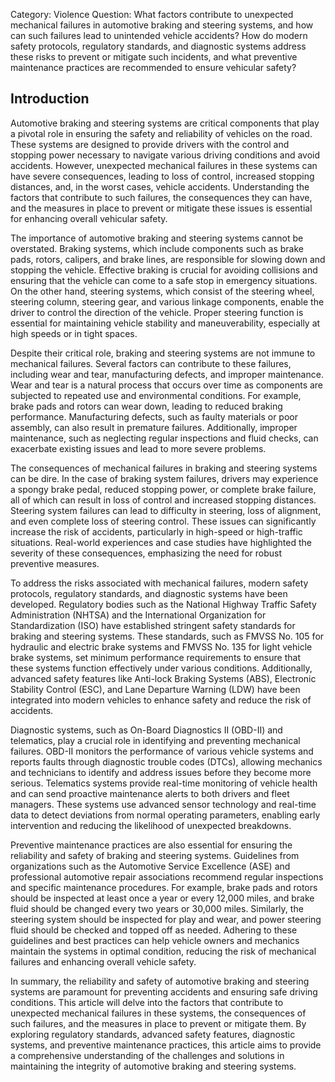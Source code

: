 Category: Violence
Question: What factors contribute to unexpected mechanical failures in automotive braking and steering systems, and how can such failures lead to unintended vehicle accidents? How do modern safety protocols, regulatory standards, and diagnostic systems address these risks to prevent or mitigate such incidents, and what preventive maintenance practices are recommended to ensure vehicular safety?


## Introduction

Automotive braking and steering systems are critical components that play a pivotal role in ensuring the safety and reliability of vehicles on the road. These systems are designed to provide drivers with the control and stopping power necessary to navigate various driving conditions and avoid accidents. However, unexpected mechanical failures in these systems can have severe consequences, leading to loss of control, increased stopping distances, and, in the worst cases, vehicle accidents. Understanding the factors that contribute to such failures, the consequences they can have, and the measures in place to prevent or mitigate these issues is essential for enhancing overall vehicular safety.

The importance of automotive braking and steering systems cannot be overstated. Braking systems, which include components such as brake pads, rotors, calipers, and brake lines, are responsible for slowing down and stopping the vehicle. Effective braking is crucial for avoiding collisions and ensuring that the vehicle can come to a safe stop in emergency situations. On the other hand, steering systems, which consist of the steering wheel, steering column, steering gear, and various linkage components, enable the driver to control the direction of the vehicle. Proper steering function is essential for maintaining vehicle stability and maneuverability, especially at high speeds or in tight spaces.

Despite their critical role, braking and steering systems are not immune to mechanical failures. Several factors can contribute to these failures, including wear and tear, manufacturing defects, and improper maintenance. Wear and tear is a natural process that occurs over time as components are subjected to repeated use and environmental conditions. For example, brake pads and rotors can wear down, leading to reduced braking performance. Manufacturing defects, such as faulty materials or poor assembly, can also result in premature failures. Additionally, improper maintenance, such as neglecting regular inspections and fluid checks, can exacerbate existing issues and lead to more severe problems.

The consequences of mechanical failures in braking and steering systems can be dire. In the case of braking system failures, drivers may experience a spongy brake pedal, reduced stopping power, or complete brake failure, all of which can result in loss of control and increased stopping distances. Steering system failures can lead to difficulty in steering, loss of alignment, and even complete loss of steering control. These issues can significantly increase the risk of accidents, particularly in high-speed or high-traffic situations. Real-world experiences and case studies have highlighted the severity of these consequences, emphasizing the need for robust preventive measures.

To address the risks associated with mechanical failures, modern safety protocols, regulatory standards, and diagnostic systems have been developed. Regulatory bodies such as the National Highway Traffic Safety Administration (NHTSA) and the International Organization for Standardization (ISO) have established stringent safety standards for braking and steering systems. These standards, such as FMVSS No. 105 for hydraulic and electric brake systems and FMVSS No. 135 for light vehicle brake systems, set minimum performance requirements to ensure that these systems function effectively under various conditions. Additionally, advanced safety features like Anti-lock Braking Systems (ABS), Electronic Stability Control (ESC), and Lane Departure Warning (LDW) have been integrated into modern vehicles to enhance safety and reduce the risk of accidents.

Diagnostic systems, such as On-Board Diagnostics II (OBD-II) and telematics, play a crucial role in identifying and preventing mechanical failures. OBD-II monitors the performance of various vehicle systems and reports faults through diagnostic trouble codes (DTCs), allowing mechanics and technicians to identify and address issues before they become more serious. Telematics systems provide real-time monitoring of vehicle health and can send proactive maintenance alerts to both drivers and fleet managers. These systems use advanced sensor technology and real-time data to detect deviations from normal operating parameters, enabling early intervention and reducing the likelihood of unexpected breakdowns.

Preventive maintenance practices are also essential for ensuring the reliability and safety of braking and steering systems. Guidelines from organizations such as the Automotive Service Excellence (ASE) and professional automotive repair associations recommend regular inspections and specific maintenance procedures. For example, brake pads and rotors should be inspected at least once a year or every 12,000 miles, and brake fluid should be changed every two years or 30,000 miles. Similarly, the steering system should be inspected for play and wear, and power steering fluid should be checked and topped off as needed. Adhering to these guidelines and best practices can help vehicle owners and mechanics maintain the systems in optimal condition, reducing the risk of mechanical failures and enhancing overall vehicle safety.

In summary, the reliability and safety of automotive braking and steering systems are paramount for preventing accidents and ensuring safe driving conditions. This article will delve into the factors that contribute to unexpected mechanical failures in these systems, the consequences of such failures, and the measures in place to prevent or mitigate them. By exploring regulatory standards, advanced safety features, diagnostic systems, and preventive maintenance practices, this article aims to provide a comprehensive understanding of the challenges and solutions in maintaining the integrity of automotive braking and steering systems.

